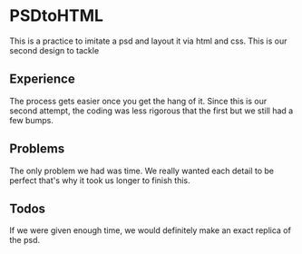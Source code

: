 # PSDtoHTML
This is a practice to imitate a psd and layout it via html and css. This is our second design to tackle

## Experience
The process gets easier once you get the hang of it. Since this is our second attempt, the coding was less rigorous that the first but we still had a few bumps.

## Problems
The only problem we had was time. We really wanted each detail to be perfect that's why it took us longer to finish this.

## Todos
If we were given enough time, we would definitely make an exact replica of the psd.